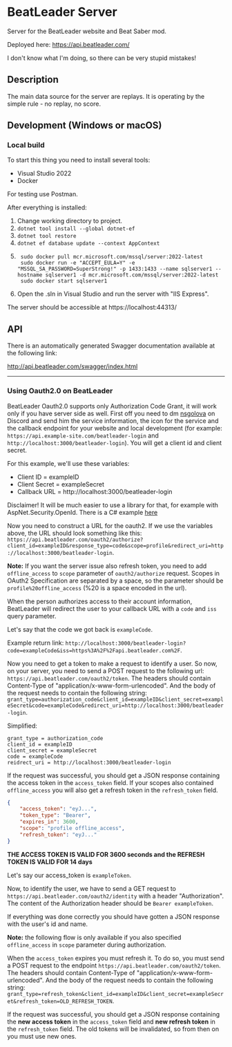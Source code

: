 # BeatLeader Server

Server for the BeatLeader website and Beat Saber mod.

Deployed here: https://api.beatleader.com/

I don't know what I'm doing, so there can be very stupid mistakes!

## Description

The main data source for the server are replays. It is operating by the simple rule - no replay, no score.

## Development (Windows or macOS)

### Local build

To start this thing you need to install several tools:

- Visual Studio 2022
- Docker

For testing use Postman.

After everything is installed:

1) Change working directory to project.
2) `dotnet tool install --global dotnet-ef`
3) `dotnet tool restore`
4) `dotnet ef database update --context AppContext`
5) ```
    sudo docker pull mcr.microsoft.com/mssql/server:2022-latest
    sudo docker run -e "ACCEPT_EULA=Y" -e "MSSQL_SA_PASSWORD=SuperStrong!" -p 1433:1433 --name sqlserver1 --hostname sqlserver1 -d mcr.microsoft.com/mssql/server:2022-latest
    sudo docker start sqlserver1
   ```
6) Open the .sln in Visual Studio and run the server with "IIS Express".

The server should be accessible at https://localhost:44313/

## API 

There is an automatically generated Swagger documentation available at the following link:

http://api.beatleader.com/swagger/index.html

---

### Using Oauth2.0 on BeatLeader

BeatLeader Oauth2.0 supports only Authorization Code Grant, it will work only if you have server side as well.
First off you need to dm [nsgolova](https://discordapp.com/users/698212038106677259) on Discord and send him the service information, the icon for the service and the callback endpoint for your website and local development (for example: `https://api.example-site.com/beatleader-login` and `http://localhost:3000/beatleader-login`). You will get a client id and client secret.

For this example, we'll use these variables:
- Client ID = exampleID
- Client Secret = exampleSecret
- Callback URL = http://localhost:3000/beatleader-login

Disclaimer! It will be much easier to use a library for that, for example with AspNet.Security.OpenId. There is a C# example [here](/Auth/Beatleader/BeatLeaderAuthenticationDefaults.cs)

Now you need to construct a URL for the oauth2. If we use the variables above, the URL should look something like this: `https://api.beatleader.com/oauth2/authorize?client_id=exampleID&response_type=code&scope=profile&redirect_uri=http://localhost:3000/beatleader-login`.

**Note:** If you want the server issue also refresh token, you need to add ``offline_access`` to ``scope`` parameter of ``oauth2/authorize`` request. Scopes in OAuth2 Specification are separated by a space, so the parameter should be ``profile%20offline_access`` (%20 is a space encoded in the url).

When the person authorizes access to their account information, BeatLeader will redirect the user to your callback URL with a `code` and `iss` query parameter.

Let's say that the code we got back is `exampleCode`.

Example return link: `http://localhost:3000/beatleader-login?code=exampleCode&iss=https%3A%2F%2Fapi.beatleader.com%2F`.

Now you need to get a token to make a request to identify a user. So now, on your server, you need to send a POST request to the following url: `https://api.beatleader.com/oauth2/token`. The headers should contain Content-Type of "application/x-www-form-urlencoded". And the body of the request needs to contain the following string: `grant_type=authorization_code&client_id=exampleID&client_secret=exampleSecret&code=exampleCode&redirect_uri=http://localhost:3000/beatleader-login`.

Simplified:
```
grant_type = authorization_code
client_id = exampleID
client_secret = exampleSecret
code = exampleCode
reidrect_uri = http://localhost:3000/beatleader-login
```

If the request was successful, you should get a JSON response containing the access token in the `access_token` field. If your scopes also contained ``offline_access`` you will also get a refresh token in the ``refresh_token`` field.

```json
{
    "access_token": "eyJ...",
    "token_type": "Bearer",
    "expires_in": 3600,
    "scope": "profile offline_access",
    "refresh_token": "eyJ..."
}
```

**THE ACCESS TOKEN IS VALID FOR 3600 seconds and the REFRESH TOKEN IS VALID FOR 14 days**

Let's say our access_token is `exampleToken`.

Now, to identify the user, we have to send a GET request to `https://api.beatleader.com/oauth2/identity` with a header "Authorization". The content of the Authorization header should be `Bearer exampleToken`.

If everything was done correctly you should have gotten a JSON response with the user's id and name.

**Note:** the following flow is only available if you also specified ``offline_access`` in ``scope`` parameter during authorization.

When the ``access_token`` expires you must refresh it. To do so, you must send a POST request to the endpoint ``https://api.beatleader.com/oauth2/token``. The headers should contain Content-Type of "application/x-www-form-urlencoded". And the body of the request needs to contain the following string: `grant_type=refresh_token&client_id=exampleID&client_secret=exampleSecret&refresh_token=OLD_REFRESH_TOKEN`.

If the request was successful, you should get a JSON response containing the **new access token** in the `access_token` field and **new refresh token** in the ``refresh_token`` field. The old tokens will be invalidated, so from then on you must use new ones.


